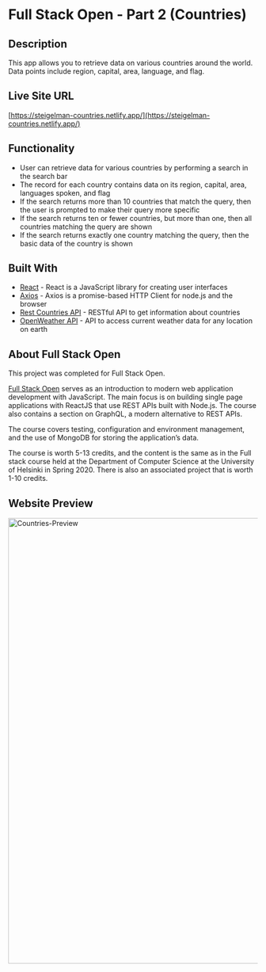 # Full Stack Open - Part 2 (Countries)

## Description
This app allows you to retrieve data on various countries around the world. Data points include region, capital, area, language, and flag. 

## Live Site URL
[https://steigelman-countries.netlify.app/](https://steigelman-countries.netlify.app/)

## Functionality
* User can retrieve data for various countries by performing a search in the search bar
* The record for each country contains data on its region, capital, area, languages spoken, and flag
* If the search returns more than 10 countries that match the query, then the user is prompted to make their query more specific
* If the search returns ten or fewer countries, but more than one, then all countries matching the query are shown
* If the search returns exactly one country matching the query, then the basic data of the country is shown

## Built With
* [React](https://reactjs.org/) - React is a JavaScript library for creating user interfaces
* [Axios](https://axios-http.com/docs/intro) - Axios is a promise-based HTTP Client for node.js and the browser
* [Rest Countries API](https://restcountries.com/) - RESTful API to get information about countries
* [OpenWeather API](https://openweathermap.org/) - API to access current weather data for any location on earth

## About Full Stack Open
This project was completed for Full Stack Open.

[Full Stack Open](https://fullstackopen.com/en/) serves as an introduction to modern web application development with JavaScript. The main focus is on building single page applications with ReactJS that use REST APIs built with Node.js. The course also contains a section on GraphQL, a modern alternative to REST APIs.

The course covers testing, configuration and environment management, and the use of MongoDB for storing the application’s data.

The course is worth 5-13 credits, and the content is the same as in the Full stack course held at the Department of Computer Science at the University of Helsinki in Spring 2020. There is also an associated project that is worth 1-10 credits.

## Website Preview
<img width="900" alt="Countries-Preview" src="https://user-images.githubusercontent.com/65603938/161616323-b411d6d4-1f2a-4ae4-9076-06216210f7db.png">
